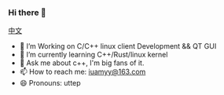 ### Hi there 👋

<!--
**sunyiynus/sunyiynus** is a ✨ _special_ ✨ repository because its `README.md` (this file) appears on your GitHub profile.

Here are some ideas to get you started:

- 🔭 I’m currently working on ...
- 🌱 I’m currently learning ...
- 👯 I’m looking to collaborate on ...
- 🤔 I’m looking for help with ...
- 💬 Ask me about ...
- 📫 How to reach me: ...
- 😄 Pronouns: ...
- ⚡ Fun fact: ...
-->
[中文](https://github.com/sunyiynus/sunyiynus/blob/main/zh.md)
- 🔭 I’m Working on C/C++ linux client Development && QT GUI
- 🌱 I’m currently learning C++/Rust/linux kernel
- 💬 Ask me about c++, I'm big fans of it.
- 📫 How to reach me: iuamyy@163.com
- 😄 Pronouns: uttep
